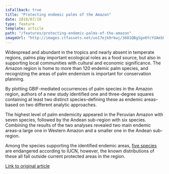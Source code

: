 ```yaml
---
isFallback: true
title: "Protecting endemic palms of the Amazon"
date: 2018/07/10
type: feature
template: article
path: "/features/protecting-endemic-palms-of-the-amazon"
imageUrl: "http://images.ctfassets.net/uo17ejk9rkwj/3681QBgSgo6YcYUAmS0acm/134203111f98759516f2fb978f91735c/palm.jpg"
---
```

Widespread and abundant in the tropics and nearly absent in temperate regions, palms play important ecological roles as  a food source, but also in supporting local communities with cultural and economic significance. The Amazon region is home to more than 120 endemic palm species, and recognizing the areas of palm endemism is important for conservation planning.

By plotting GBIF-mediated occurrences of palm species in the Amazon region, authors of a new study identified one and three-degree squares containing at least two distinct species–defining these as endemic areas–based on two different analytic approaches.

The highest level of palm endemicity appeared in the Peruvian Amazon with seven species, followed by the Andean sub-region with six species. Combining the results of the two analyses revealed two main endemic areas–a large one in Western Amazon and a smaller one in the Andean sub-region.

Among the species supporting the identified endemic areas, [five species](https://www.gbif.org/occurrence/search?taxon_key=2731830&taxon_key=2733318&taxon_key=2738087&taxon_key=2732789&taxon_key=2736971) are endangered according to IUCN, however, the known distributions of these all fall outside current protected areas in the region.

[Link to original article](https://doi.org/10.1007/s10531-017-1463-0)